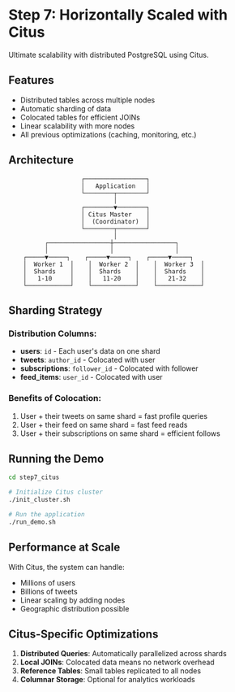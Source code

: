 # Step 7: Horizontally Scaled with Citus

Ultimate scalability with distributed PostgreSQL using Citus.

## Features
- Distributed tables across multiple nodes
- Automatic sharding of data
- Colocated tables for efficient JOINs
- Linear scalability with more nodes
- All previous optimizations (caching, monitoring, etc.)

## Architecture

```
                    ┌─────────────────┐
                    │   Application   │
                    └────────┬────────┘
                             │
                    ┌────────▼────────┐
                    │ Citus Master    │
                    │  (Coordinator)  │
                    └────────┬────────┘
                             │
          ┌─────────────────┼─────────────────┐
          │                 │                 │
    ┌─────▼─────┐    ┌─────▼─────┐    ┌─────▼─────┐
    │  Worker 1  │    │  Worker 2  │    │  Worker 3  │
    │  Shards    │    │  Shards    │    │  Shards    │
    │   1-10     │    │   11-20    │    │   21-32    │
    └────────────┘    └────────────┘    └────────────┘
```

## Sharding Strategy

### Distribution Columns:
- **users**: `id` - Each user's data on one shard
- **tweets**: `author_id` - Colocated with user
- **subscriptions**: `follower_id` - Colocated with follower
- **feed_items**: `user_id` - Colocated with user

### Benefits of Colocation:
1. User + their tweets on same shard = fast profile queries
2. User + their feed on same shard = fast feed reads
3. User + their subscriptions on same shard = efficient follows

## Running the Demo

```bash
cd step7_citus

# Initialize Citus cluster
./init_cluster.sh

# Run the application
./run_demo.sh
```

## Performance at Scale

With Citus, the system can handle:
- Millions of users
- Billions of tweets
- Linear scaling by adding nodes
- Geographic distribution possible

## Citus-Specific Optimizations

1. **Distributed Queries**: Automatically parallelized across shards
2. **Local JOINs**: Colocated data means no network overhead
3. **Reference Tables**: Small tables replicated to all nodes
4. **Columnar Storage**: Optional for analytics workloads
